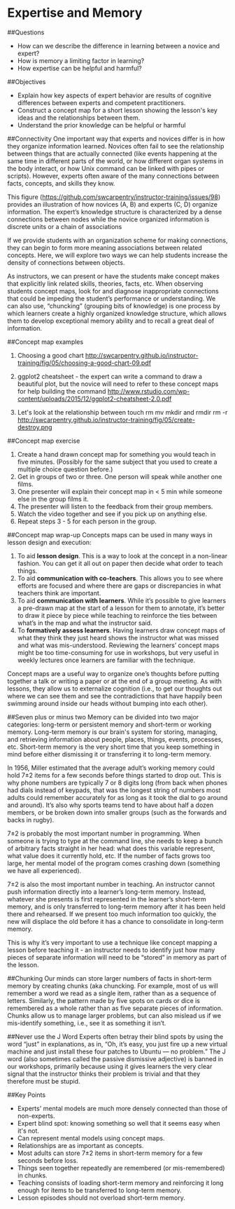 # Expertise and Memory

##Questions
- How can we describe the difference in learning between a novice and expert?
- How is memory a limiting factor in learning?
- How expertise can be helpful and harmful?

##Objectives
- Explain how key aspects of expert behavior are results of cognitive differences between experts and competent practitioners.
- Construct a concept map for a short lesson showing the lesson's key ideas and the relationships between them.
- Understand the prior knowledge can be helpful or harmful

##Connectivity
One important way that experts and novices differ is in how they organize information learned. Novices often fail to see the relationship between things that are actually connected (like events happening at the same time in different parts of the world, or how different organ systems in the body interact, or how Unix command can be linked with pipes or scripts). However, experts often aware of the many connections between facts, concepts, and skills they know.

This figure (https://github.com/swcarpentry/instructor-training/issues/98) provides an illustration of how novices (A, B) and experts (C, D) organize information. The expert’s knowledge structure is characterized by a dense connections between nodes while the novice organized information is discrete units or a chain of associations

If we provide students with an organization scheme for making connections, they can begin to form more meaning associations between related concepts. Here, we will explore two ways we can help students increase the density of connections between objects. 

As instructors, we can present or have the students make concept makes that explicitly link related skills, theories, facts, etc. When observing students concept maps, look for and diagnose inappropriate connections that could be impeding the student’s performance or understanding. We can also use, “chuncking” (grouping bits of knowledge) is one process by which learners create a highly organized knowledge structure, which allows them to develop exceptional memory ability and to recall a great deal of information. 

##Concept map examples

1. Choosing a good chart http://swcarpentry.github.io/instructor-training/fig/05/choosing-a-good-chart-09.pdf

2. ggplot2 cheatsheet - the expert can write a command to draw a beautiful plot, but the novice will need to refer to these concept maps for help building the command http://www.rstudio.com/wp-content/uploads/2015/12/ggplot2-cheatsheet-2.0.pdf

3. Let's look at the relationship between touch rm mv mkdir and rmdir rm -r
http://swcarpentry.github.io/instructor-training/fig/05/create-destroy.png

##Concept map exercise
1. Create a hand drawn concept map for something you would teach in five minutes. (Possibly for the same subject that you used to create a multiple choice question before.)
2. Get in groups of two or three. One person will speak while another one films. 
3. One presenter will explain their concept map in < 5 min while someone else in the group films it.
4. The presenter will listen to the feedback from their group members.
5. Watch the video together and see if you pick up on anything else.
6. Repeat steps 3 - 5 for each person in the group.


##Concept map wrap-up
Concepts maps can be used in many ways in lesson design and execution:
1. To aid **lesson design**. This is a way to look at the concept in a non-linear fashion. You can get it all out on paper then decide what order to teach things.
2. To aid **communication with co-teachers**. This allows you to see where efforts are focused and where there are gaps or discrepancies in what teachers think are important.
3. To aid **communication with learners**. While it’s possible to give learners a pre-drawn map at the start of a lesson for them to annotate, it’s better to draw it piece by piece while teaching to reinforce the ties between what’s in the map and what the instructor said. 
4. To **formatively assess learners**. Having learners draw concept maps of what they think they just heard shows the instructor what was missed and what was mis-understood. Reviewing the learners’ concept maps might be too time-consuming for use in workshops, but very useful in weekly lectures once learners are familiar with the technique.
 
Concept maps are a useful way to organize one’s thoughts before putting together a talk or writing a paper or at the end of a group meeting. As with lessons, they allow us to externalize cognition (i.e., to get our thoughts out where we can see them and see the contradictions that have happily been swimming around inside our heads without bumping into each other).

##Seven plus or minus two
Memory can be divided into two major categories: long-term or persistent memory and short-term or working memory. Long-term memory is our brain's system for storing, managing, and retrieving information about people, places, things, events, processes, etc. Short-term memory is the very short time that you keep something in mind before either dismissing it or transferring it to long-term memory.

In 1956, Miller estimated that the average adult’s working memory could hold 7±2 items for a few seconds before things started to drop out. This is why phone numbers are typically 7 or 8 digits long (from back when phones had dials instead of keypads, that was the longest string of numbers most adults could remember accurately for as long as it took the dial to go around and around). It’s also why sports teams tend to have about half a dozen members, or be broken down into smaller groups (such as the forwards and backs in rugby).

7±2 is probably the most important number in programming. When someone is trying to type at the command line, she needs to keep a bunch of arbitrary facts straight in her head: what does this variable represent, what value does it currently hold, etc. If the number of facts grows too large, her mental model of the program comes crashing down (something we have all experienced).

7±2 is also the most important number in teaching. An instructor cannot push information directly into a learner’s long-term memory. Instead, whatever she presents is first represented in the learner’s short-term memory, and is only transferred to long-term memory after it has been held there and rehearsed. If we present too much information too quickly, the new will displace the old before it has a chance to consolidate in long-term memory.

This is why it’s very important to use a technique like concept mapping a lesson before teaching it - an instructor needs to identify just how many pieces of separate information will need to be “stored” in memory as part of the lesson.

##Chunking
Our minds can store larger numbers of facts in short-term memory by creating chunks (aka chuncking. For example, most of us will remember a word we read as a single item, rather than as a sequence of letters. Similarly, the pattern made by five spots on cards or dice is remembered as a whole rather than as five separate pieces of information. Chunks allow us to manage larger problems, but can also mislead us if we mis-identify something, i.e., see it as something it isn’t.

##Never use the J Word
Experts often betray their blind spots by using the word “just” in explanations, as in, “Oh, it’s easy, you just fire up a new virtual machine and just install these four patches to Ubuntu — no problem.” The J word (also sometimes called the passive dismissive adjective) is banned in our workshops, primarily because using it gives learners the very clear signal that the instructor thinks their problem is trivial and that they therefore must be stupid.

##Key Points

- Experts' mental models are much more densely connected than those of non-experts.
- Expert blind spot: knowing something so well that it seems easy when it's not.
- Can represent mental models using concept maps.
- Relationships are as important as concepts.
- Most adults can store 7±2 items in short-term memory for a few seconds before loss.
- Things seen together repeatedly are remembered (or mis-remembered) in chunks.
- Teaching consists of loading short-term memory and reinforcing it long enough for items to be transferred to long-term memory.
- Lesson episodes should not overload short-term memory.